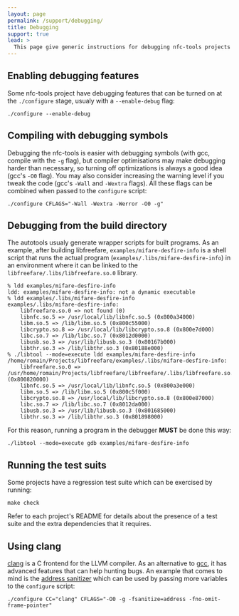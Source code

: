 ```yaml
---
layout: page
permalink: /support/debugging/
title: Debugging
support: true
lead: >
  This page give generic instructions for debugging nfc-tools projects (these are general guidelines, they should apply to any project).
---
```


## Enabling debugging features

Some nfc-tools project have debugging features that can be turned on at the `./configure` stage, usualy with a `--enable-debug` flag:

~~~
./configure --enable-debug
~~~

## Compiling with debugging symbols

Debugging the nfc-tools is easier with debugging symbols (with gcc, compile with the `-g` flag), but compiler optimisations may make debugging harder than necessary, so turning off optimizations is always a good idea (gcc's `-O0` flag).  You may also consider increasing the warning level if you tweak the code (gcc's `-Wall` and `-Wextra` flags).  All these flags can be combined when passed to the `configure` script:

~~~
./configure CFLAGS="-Wall -Wextra -Werror -O0 -g"
~~~

## Debugging from the build directory

The autotools usualy generate wrapper scripts for built programs.  As an example, after building libfreefare, `examples/mifare-desfire-info` is a shell script that runs the actual program (`examples/.libs/mifare-desfire-info`) in an environment where it can be linked to the `libfreefare/.libs/libfreefare.so.0` library.

~~~
% ldd examples/mifare-desfire-info
ldd: examples/mifare-desfire-info: not a dynamic executable
% ldd examples/.libs/mifare-desfire-info
examples/.libs/mifare-desfire-info:
	libfreefare.so.0 => not found (0)
	libnfc.so.5 => /usr/local/lib/libnfc.so.5 (0x800a34000)
	libm.so.5 => /lib/libm.so.5 (0x800c55000)
	libcrypto.so.8 => /usr/local/lib/libcrypto.so.8 (0x800e7d000)
	libc.so.7 => /lib/libc.so.7 (0x8012d0000)
	libusb.so.3 => /usr/lib/libusb.so.3 (0x80167b000)
	libthr.so.3 => /lib/libthr.so.3 (0x80188e000)
% ./libtool --mode=execute ldd examples/mifare-desfire-info
/home/romain/Projects/libfreefare/examples/.libs/mifare-desfire-info:
	libfreefare.so.0 => /usr/home/romain/Projects/libfreefare/libfreefare/.libs/libfreefare.so.0 (0x800820000)
	libnfc.so.5 => /usr/local/lib/libnfc.so.5 (0x800a3e000)
	libm.so.5 => /lib/libm.so.5 (0x800c5f000)
	libcrypto.so.8 => /usr/local/lib/libcrypto.so.8 (0x800e87000)
	libc.so.7 => /lib/libc.so.7 (0x8012da000)
	libusb.so.3 => /usr/lib/libusb.so.3 (0x801685000)
	libthr.so.3 => /lib/libthr.so.3 (0x801898000)
~~~

For this reason, running a program in the debugger **MUST** be done this way:

~~~
./libtool --mode=execute gdb examples/mifare-desfire-info
~~~

## Running the test suits

Some projects have a regression test suite which can be exercised by running:

~~~
make check
~~~

Refer to each project's README for details about the presence of a test suite and the extra dependencies that it requires.


## Using clang

[clang](http://clang.llvm.org/) is a C frontend for the LLVM compiler.  As an alternative to [gcc](https://gcc.gnu.org/), it has advanced features that can help hunting bugs.  An example that comes to mind is the [address sanitizer](http://clang.llvm.org/docs/AddressSanitizer.html) which can be used by passing more variables to the `configure` script:

~~~
./configure CC="clang" CFLAGS="-O0 -g -fsanitize=address -fno-omit-frame-pointer"
~~~
